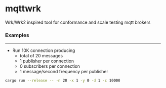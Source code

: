 # mqttwrk
Wrk/Wrk2 inspired tool for conformance and scale testing mqtt brokers

### Examples
------------

- Run 10K connection producing
  - total of 20 messages
  - 1 publisher per connection
  - 0 subscribers per connection
  - 1 message/second frequency per publisher

```bash
cargo run --release -- -n 20 -x 1 -y 0 -d 1 -c 10000
```
